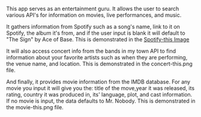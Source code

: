 This app serves as an entertainment guru. It allows the user to search various API's for information on movies, live performances, and music. 

It gathers information from Spotify such as a song's name, link to it on Spotify, the album it's from, and if the user input is blank it will default to "The Sign" by Ace of Base.
This is demonstrated in the 
[Spotify-this Image](spotify-this.png)



It will also access concert info from the bands in my town API to find information about your favorite artists such as when they are performing, the venue name, and location. 
This is demonstrated in the concert-this.png file. 

And finally, it provides movie information from the IMDB database. For any movie you input it will give you the: title of the move,year it was released, its rating, country it was produced in, its' language, plot, and cast information. If no movie is input, the data defaults to Mr. Nobody. This is demonstrated in the movie-this.png file. 

